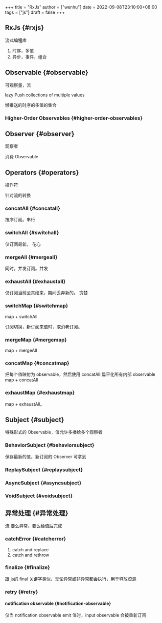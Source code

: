 +++
title = "RxJs"
author = ["wenhu"]
date = 2022-09-08T23:10:00+08:00
tags = ["js"]
draft = false
+++

## RxJs {#rxjs}

流式编程库

1.  时序，多值
2.  异步，事件，组合


## Observable {#observable}

可观察量，流

lazy Push collections of multiple values

懒推送的时序的多值的集合


### Higher-Order Observables {#higher-order-observables}


## Observer {#observer}

观察者

消费 Observable


## Operators {#operators}

操作符

针对流的转换


### concatAll {#concatall}

按序订阅。串行


### switchAll {#switchall}

仅订阅最新。 花心


### mergeAll {#mergeall}

同时，并发订阅。并发


### exhaustAll {#exhaustall}

仅订阅当前至其结束，期间丢弃新的。 贪婪


### switchMap {#switchmap}

map + switchAll

订阅切换，新订阅来值时，取消老订阅。


### mergeMap {#mergemap}

map + mergeAll


### concatMap {#concatmap}

把每个值映射为 observable，然后使用 concatAll 扁平化所有内部 observable
map + concatAll


### exhaustMap {#exhaustmap}

map + exhaustAll。


## Subject {#subject}

特殊形式的 Observable，值允许多播给多个观察者


### BehaviorSubject {#behaviorsubject}

保存最新的值，新订阅的 Observer 可拿到


### ReplaySubject {#replaysubject}


### AsyncSubject {#asyncsubject}


### VoidSubject {#voidsubject}


## 异常处理 {#异常处理}

流 要么异常，要么给值后完成


### catchError {#catcherror}

1.  catch and replace
2.  catch and rethrow


### finalize {#finalize}

跟 js的 final 关键字类似，无论异常或非异常都会执行，用于释放资源


### retry {#retry}


#### notification observable {#notification-observable}

仅当 notification observable emit 值时，input observable 会被重新订阅

